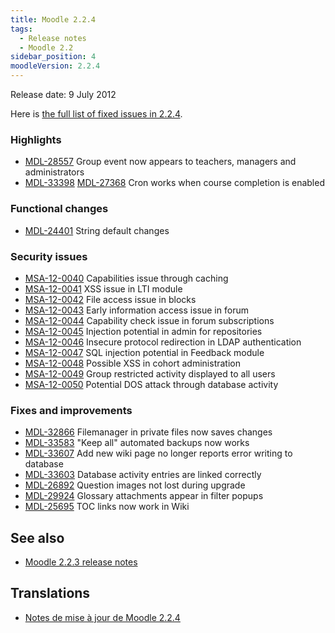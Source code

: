 ```yaml
---
title: Moodle 2.2.4
tags:
  - Release notes
  - Moodle 2.2
sidebar_position: 4
moodleVersion: 2.2.4
---
```

Release date: 9 July 2012

Here is [the full list of fixed issues in 2.2.4](http://tracker.moodle.org/secure/IssueNavigator!executeAdvanced.jspa?jqlQuery=project+%3D+mdl+AND+resolution+%3D+fixed+AND+fixVersion+in+%28%222.2.4%22%29+ORDER+BY+priority+DESC&runQuery=true&clear=true).

### Highlights

- [MDL-28557](https://tracker.moodle.org/browse/MDL-28557) Group event now appears to teachers, managers and administrators
- [MDL-33398](https://tracker.moodle.org/browse/MDL-33398) [MDL-27368](https://tracker.moodle.org/browse/MDL-27368) Cron works when course completion is enabled

### Functional changes

- [MDL-24401](https://tracker.moodle.org/browse/MDL-24401) String default changes

### Security issues

- [MSA-12-0040](http://moodle.org/mod/forum/discuss.php?d=207146) Capabilities issue through caching
- [MSA-12-0041](http://moodle.org/mod/forum/discuss.php?d=207147) XSS issue in LTI module
- [MSA-12-0042](http://moodle.org/mod/forum/discuss.php?d=207148) File access issue in blocks
- [MSA-12-0043](http://moodle.org/mod/forum/discuss.php?d=207149) Early information access issue in forum
- [MSA-12-0044](http://moodle.org/mod/forum/discuss.php?d=207150) Capability check issue in forum subscriptions
- [MSA-12-0045](http://moodle.org/mod/forum/discuss.php?d=207151) Injection potential in admin for repositories
- [MSA-12-0046](http://moodle.org/mod/forum/discuss.php?d=207152) Insecure protocol redirection in LDAP authentication
- [MSA-12-0047](http://moodle.org/mod/forum/discuss.php?d=207153) SQL injection potential in Feedback module
- [MSA-12-0048](http://moodle.org/mod/forum/discuss.php?d=207154) Possible XSS in cohort administration
- [MSA-12-0049](http://moodle.org/mod/forum/discuss.php?d=207155) Group restricted activity displayed to all users
- [MSA-12-0050](http://moodle.org/mod/forum/discuss.php?d=207156) Potential DOS attack through database activity

### Fixes and improvements

- [MDL-32866](https://tracker.moodle.org/browse/MDL-32866) Filemanager in private files now saves changes
- [MDL-33583](https://tracker.moodle.org/browse/MDL-33583) "Keep all" automated backups now works
- [MDL-33607](https://tracker.moodle.org/browse/MDL-33607) Add new wiki page no longer reports error writing to database
- [MDL-33603](https://tracker.moodle.org/browse/MDL-33603) Database activity entries are linked correctly
- [MDL-26892](https://tracker.moodle.org/browse/MDL-26892) Question images not lost during upgrade
- [MDL-29924](https://tracker.moodle.org/browse/MDL-29924) Glossary attachments appear in filter popups
- [MDL-25695](https://tracker.moodle.org/browse/MDL-25695) TOC links now work in Wiki

## See also

- [Moodle 2.2.3 release notes](/general/releases/2.2/2.2.3)

## Translations

- [Notes de mise à jour de Moodle 2.2.4](https://docs.moodle.org/fr/Notes_de_mise_à_jour_de_Moodle_2.2.4)
